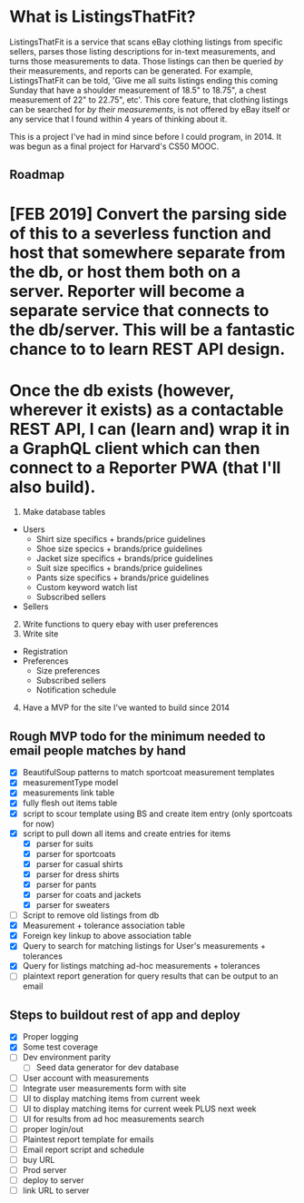 # What is ListingsThatFit?
ListingsThatFit is a service that scans eBay clothing listings from specific sellers, parses those listing descriptions for in-text measurements, and turns those measurements to data. Those listings can then be queried *by* their measurements, and reports can be generated. For example, ListingsThatFit can be told, 'Give me all suits listings ending this coming Sunday that have a shoulder measurement of 18.5" to 18.75", a chest measurement of 22" to 22.75", etc'. This core feature, that clothing listings can be searched for *by their measurements*, is not offered by eBay itself or any service that I found within 4 years of thinking about it.

This is a project I've had in mind since before I could program, in 2014. It was begun as a final project for Harvard's CS50 MOOC.

Roadmap
------
# [FEB 2019] Convert the parsing side of this to a severless function and host that somewhere separate from the db, or host them both on a server. Reporter will become a separate service that connects to the db/server. This will be a fantastic chance to to learn REST API design.

# Once the db exists (however, wherever it exists) as a contactable REST API, I can (learn and) wrap it in a GraphQL client which can then connect to a Reporter PWA (that I'll also build).

1. Make database tables
  * Users
    * Shirt size specifics + brands/price guidelines
    * Shoe size specics + brands/price guidelines
    * Jacket size specifics + brands/price guidelines
    * Suit size specifics + brands/price guidelines
    * Pants size specifics + brands/price guidelines
    * Custom keyword watch list
    * Subscribed sellers
  * Sellers
2. Write functions to query ebay with user preferences
3. Write site
  * Registration
  * Preferences
    * Size preferences
    * Subscribed sellers
    * Notification schedule 
4. Have a MVP for the site I've wanted to build since 2014

Rough MVP todo for the minimum needed to email people matches by hand
-----
* [X] BeautifulSoup patterns to match sportcoat measurement templates
* [X] measurementType model
* [X] measurements link table
* [X] fully flesh out items table
* [X] script to scour template using BS and create item entry (only sportcoats for now)
* [X] script to pull down all items and create entries for items
  * [X] parser for suits
  * [X] parser for sportcoats
  * [X] parser for casual shirts
  * [X] parser for dress shirts
  * [X] parser for pants
  * [X] parser for coats and jackets
  * [X] parser for sweaters
* [ ] Script to remove old listings from db
* [X] Measurement + tolerance association table
* [X] Foreign key linkup to above association table
* [X] Query to search for matching listings for User's measurements + tolerances
* [X] Query for listings matching ad-hoc measurements + tolerances
* [ ] plaintext report generation for query results that can be output to an email

Steps to buildout rest of app and deploy
-----
* [x] Proper logging
* [x] Some test coverage
* [ ] Dev environment parity
  * [ ] Seed data generator for dev database
* [ ] User account with measurements
* [ ] Integrate user measurements form with site
* [ ] UI to display matching items from current week
* [ ] UI to display matching items for current week PLUS next week
* [ ] UI for results from ad hoc measurements search
* [ ] proper login/out
* [ ] Plaintest report template for emails
* [ ] Email report script and schedule
* [ ] buy URL
* [ ] Prod server
* [ ] deploy to server
* [ ] link URL to server